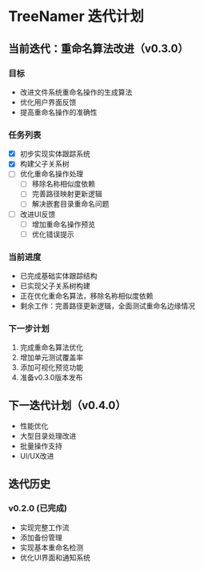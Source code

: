 # TreeNamer 迭代计划

## 当前迭代：重命名算法改进（v0.3.0）

### 目标

- 改进文件系统重命名操作的生成算法
- 优化用户界面反馈
- 提高重命名操作的准确性

### 任务列表

- [x] 初步实现实体跟踪系统
- [x] 构建父子关系树
- [ ] 优化重命名操作处理
  - [ ] 移除名称相似度依赖
  - [ ] 完善路径映射更新逻辑
  - [ ] 解决嵌套目录重命名问题
- [ ] 改进UI反馈
  - [ ] 增加重命名操作预览
  - [ ] 优化错误提示

### 当前进度

- 已完成基础实体跟踪结构
- 已实现父子关系树构建
- 正在优化重命名算法，移除名称相似度依赖
- 剩余工作：完善路径更新逻辑，全面测试重命名边缘情况

### 下一步计划

1. 完成重命名算法优化
2. 增加单元测试覆盖率
3. 添加可视化预览功能
4. 准备v0.3.0版本发布

## 下一迭代计划（v0.4.0）

- 性能优化
- 大型目录处理改进
- 批量操作支持
- UI/UX改进

## 迭代历史

### v0.2.0 (已完成)

- 实现完整工作流
- 添加备份管理
- 实现基本重命名检测
- 优化UI界面和通知系统
